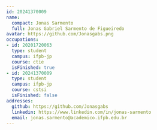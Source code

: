 ```yaml
---
id: 20241370009
name:
  compact: Jonas Sarmento
  full: Jonas Gabriel Sarmento de Figueiredo
avatar: https://github.com/Jonasgabs.png
occupations:
- id: 20201720063
  type: student
  campus: ifpb-jp
  course: ctie
  isFinished: true
- id: 20241370009
  type: student
  campus: ifpb-jp
  course: cstsi
  isFinished: false
addresses:
  github: https://github.com/Jonasgabs
  linkedin: https://www.linkedin.com/in/jonas-sarmento
  email: jonas.sarmento@academico.ifpb.edu.br
---
```

